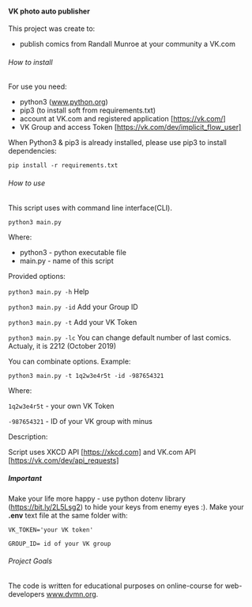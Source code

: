 #### VK photo auto publisher

This project was create to:
 - publish comics from Randall Munroe at your community a VK.com 
 

###### How to install

For use you need:
- python3 (www.python.org)
- pip3 (to install soft from requirements.txt)
- account at VK.com and registered application [https://vk.com/]
- VK Group and access Token  [https://vk.com/dev/implicit_flow_user]

When Python3 & pip3 is already installed, please use pip3 to install dependencies:

`pip install -r requirements.txt`

###### How to use

This script uses with command line interface(CLI).

`python3 main.py`

Where:
- python3 - python executable file
- main.py - name of this script

Provided options:

`python3 main.py -h` Help

`python3 main.py -id` Add your Group ID

`python3 main.py -t` Add your VK Token

`python3 main.py -lc` You can change default number of last comics. Actualy, it is 2212 (October 2019)

You can combinate options. Example:

`python3 main.py -t 1q2w3e4r5t -id -987654321`

Where: 

`1q2w3e4r5t` - your own VK Token

`-987654321` - ID of your VK group with minus

Description:

Script uses XKCD API [https://xkcd.com] and VK.com API [https://vk.com/dev/api_requests] 


##### Important
Make your life more happy - use python dotenv library (https://bit.ly/2L5Lsg2) to hide your keys from enemy eyes :). 
Make your **.env** text file at the same folder with:

`VK_TOKEN='your VK token'`

`GROUP_ID= id of your VK group`

###### Project Goals

The code is written for educational purposes on online-course for web-developers www.dvmn.org.
